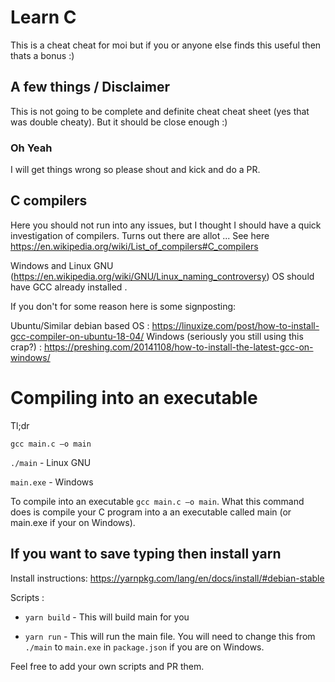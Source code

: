 # Learn C
This is a cheat cheat for moi but if you or anyone else finds this useful then thats a bonus :)

## A few things / Disclaimer 
This is not going to be complete and definite cheat cheat sheet (yes that was double cheaty). But it should be close enough :) 

### Oh Yeah 
I will get things wrong so please shout and kick and do a PR.

## C compilers
Here you should not run into any issues, but I thought I should have a quick investigation of compilers. Turns out there are allot ...
See here https://en.wikipedia.org/wiki/List_of_compilers#C_compilers

Windows and Linux GNU (https://en.wikipedia.org/wiki/GNU/Linux_naming_controversy) OS should have GCC already installed . 

If you don't for some reason here is some signposting:

Ubuntu/Similar debian based OS : https://linuxize.com/post/how-to-install-gcc-compiler-on-ubuntu-18-04/
Windows (seriously you still using this crap?) : https://preshing.com/20141108/how-to-install-the-latest-gcc-on-windows/

# Compiling into an executable

Tl;dr

`gcc main.c –o main`

`./main` - Linux GNU

`main.exe` - Windows

To compile into an executable `gcc main.c –o main`. What this command does is compile your C program into a an executable called main (or main.exe if your on Windows).

## If you want to save typing then install yarn

Install instructions: https://yarnpkg.com/lang/en/docs/install/#debian-stable

Scripts : 

* `yarn build` - This will build main for you

* `yarn run` - This will run the main file. You will need to change this from `./main` to `main.exe` in `package.json` if you are on Windows.

Feel free to add your own scripts and PR them.